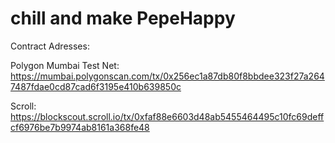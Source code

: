 # chill and make PepeHappy

Contract Adresses:

Polygon Mumbai Test Net:
https://mumbai.polygonscan.com/tx/0x256ec1a87db80f8bbdee323f27a2647487fdae0cd87cad6f3195e410b639850c

Scroll:
https://blockscout.scroll.io/tx/0xfaf88e6603d48ab5455464495c10fc69deffcf6976be7b9974ab8161a368fe48
